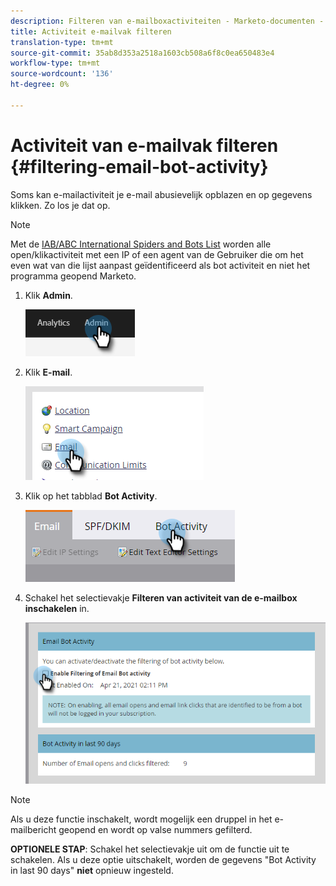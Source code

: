 ```yaml
---
description: Filteren van e-mailboxactiviteiten - Marketo-documenten - Productdocumentatie
title: Activiteit e-mailvak filteren
translation-type: tm+mt
source-git-commit: 35ab8d353a2518a1603cb508a6f8c0ea650483e4
workflow-type: tm+mt
source-wordcount: '136'
ht-degree: 0%

---
```


# Activiteit van e-mailvak filteren {#filtering-email-bot-activity}

Soms kan e-mailactiviteit je e-mail abusievelijk opblazen en op gegevens klikken. Zo los je dat op.

>[!NOTE]
>
>Met de [IAB/ABC International Spiders and Bots List](https://www.iab.com/guidelines/iab-abc-international-spiders-bots-list/) worden alle open/klikactiviteit met een IP of een agent van de Gebruiker die om het even wat van die lijst aanpast geïdentificeerd als bot activiteit en niet het programma geopend Marketo.

1. Klik **Admin**.

   ![](assets/filtering-email-bot-activity-1.png)

1. Klik **E-mail**.

   ![](assets/filtering-email-bot-activity-2.png)

1. Klik op het tabblad **Bot Activity**.

   ![](assets/filtering-email-bot-activity-3.png)

1. Schakel het selectievakje **Filteren van activiteit van de e-mailbox inschakelen** in.

   ![](assets/filtering-email-bot-activity-4.png)

>[!NOTE]
>
>Als u deze functie inschakelt, wordt mogelijk een druppel in het e-mailbericht geopend en wordt op valse nummers gefilterd.

**OPTIONELE STAP**: Schakel het selectievakje uit om de functie uit te schakelen. Als u deze optie uitschakelt, worden de gegevens &quot;Bot Activity in last 90 days&quot; **niet** opnieuw ingesteld.
